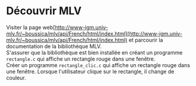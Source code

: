 # Découvrir MLV

Visiter la page web[http://www-igm.univ-mlv.fr/~boussica/mlv/api/French/html/index.html](http://www-igm.univ-mlv.fr/~boussica/mlv/api/French/html/index.html) 
et parcourir la documentation de la bibliothèque MLV.  
S'assurer que la bibliothèque est bien installée en créant un programme `rectangle.c` qui affiche un rectangle rouge 
dans une fenêtre.  
Créer un programme `rectangle_clic.c` qui affiche un rectangle rouge dans une fenêtre. Lorsque l'utilisateur clique sur 
le rectangle, il change de couleur.